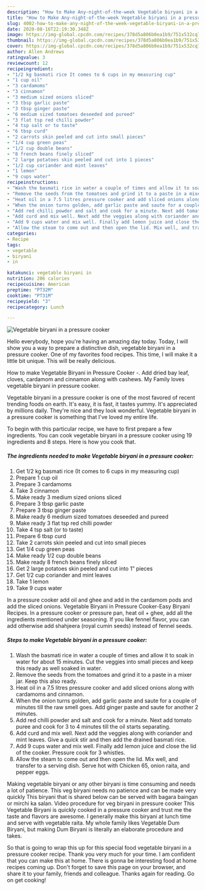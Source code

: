 ```yaml
---
description: "How to Make Any-night-of-the-week Vegetable biryani in a pressure cooker"
title: "How to Make Any-night-of-the-week Vegetable biryani in a pressure cooker"
slug: 4002-how-to-make-any-night-of-the-week-vegetable-biryani-in-a-pressure-cooker
date: 2020-08-16T22:19:30.348Z
image: https://img-global.cpcdn.com/recipes/378d5a806b0ea1b9/751x532cq70/vegetable-biryani-in-a-pressure-cooker-recipe-main-photo.jpg
thumbnail: https://img-global.cpcdn.com/recipes/378d5a806b0ea1b9/751x532cq70/vegetable-biryani-in-a-pressure-cooker-recipe-main-photo.jpg
cover: https://img-global.cpcdn.com/recipes/378d5a806b0ea1b9/751x532cq70/vegetable-biryani-in-a-pressure-cooker-recipe-main-photo.jpg
author: Allen Andrews
ratingvalue: 3
reviewcount: 12
recipeingredient:
- "1/2 kg basmati rice It comes to 6 cups in my measuring cup"
- "1 cup oil"
- "3 cardamoms"
- "3 cinnamon"
- "3 medium sized onions sliced"
- "3 tbsp garlic paste"
- "3 tbsp ginger paste"
- "6 medium sized tomatoes deseeded and pureed"
- "3 flat tsp red chilli powder"
- "4 tsp salt or to taste"
- "6 tbsp curd"
- "2 carrots skin peeled and cut into small pieces"
- "1/4 cup green peas"
- "1/2 cup double beans"
- "8 french beans finely sliced"
- "2 large potatoes skin peeled and cut into 1 pieces"
- "1/2 cup coriander and mint leaves"
- "1 lemon"
- "9 cups water"
recipeinstructions:
- "Wash the basmati rice in water a couple of times and allow it to soak in water for about 15 minutes. Cut the veggies into small pieces and keep this ready as well soaked in water."
- "Remove the seeds from the tomatoes and grind it to a paste in a mixer jar. Keep this also ready."
- "Heat oil in a 7.5 litres pressure cooker and add sliced onions along with cardamoms and cinnamon."
- "When the onion turns golden, add garlic paste and saute for a couple of minutes till the raw smell goes. Add ginger paste and saute for another 2 minutes."
- "Add red chilli powder and salt and cook for a minute. Next add tomato puree and cook for 3 to 4 minutes till the oil starts separating."
- "Add curd and mix well. Next add the veggies along with coriander and mint leaves. Give a quick stir and then add the drained basmati rice."
- "Add 9 cups water and mix well. Finally add lemon juice and close the lid of the cooker. Pressure cook for 3 whistles."
- "Allow the steam to come out and then open the lid. Mix well, and transfer to a serving dish. Serve hot with Chicken 65, onion raita, and pepper eggs."
categories:
- Recipe
tags:
- vegetable
- biryani
- in

katakunci: vegetable biryani in 
nutrition: 206 calories
recipecuisine: American
preptime: "PT32M"
cooktime: "PT31M"
recipeyield: "3"
recipecategory: Lunch

---
```



![Vegetable biryani in a pressure cooker](https://img-global.cpcdn.com/recipes/378d5a806b0ea1b9/751x532cq70/vegetable-biryani-in-a-pressure-cooker-recipe-main-photo.jpg)

Hello everybody, hope you're having an amazing day today. Today, I will show you a way to prepare a distinctive dish, vegetable biryani in a pressure cooker. One of my favorites food recipes. This time, I will make it a little bit unique. This will be really delicious.

How to make Vegetable Biryani in Pressure Cooker -. Add dried bay leaf, cloves, cardamom and cinnamon along with cashews. My Family loves vegetable biryani in pressure cooker.

Vegetable biryani in a pressure cooker is one of the most favored of recent trending foods on earth. It's easy, it is fast, it tastes yummy. It's appreciated by millions daily. They're nice and they look wonderful. Vegetable biryani in a pressure cooker is something that I've loved my entire life.


To begin with this particular recipe, we have to first prepare a few ingredients. You can cook vegetable biryani in a pressure cooker using 19 ingredients and 8 steps. Here is how you cook that.

<!--inarticleads1-->

##### The ingredients needed to make Vegetable biryani in a pressure cooker:

1. Get 1/2 kg basmati rice (It comes to 6 cups in my measuring cup)
1. Prepare 1 cup oil
1. Prepare 3 cardamoms
1. Take 3 cinnamon
1. Make ready 3 medium sized onions sliced
1. Prepare 3 tbsp garlic paste
1. Prepare 3 tbsp ginger paste
1. Make ready 6 medium sized tomatoes deseeded and pureed
1. Make ready 3 flat tsp red chilli powder
1. Take 4 tsp salt (or to taste)
1. Prepare 6 tbsp curd
1. Take 2 carrots skin peeled and cut into small pieces
1. Get 1/4 cup green peas
1. Make ready 1/2 cup double beans
1. Make ready 8 french beans finely sliced
1. Get 2 large potatoes skin peeled and cut into 1” pieces
1. Get 1/2 cup coriander and mint leaves
1. Take 1 lemon
1. Take 9 cups water


In a pressure cooker add oil and ghee and add in the cardamom pods and add the sliced onions. Vegetable Biryani in Pressure Cooker-Easy Biryani Recipes. In a pressure cooker or pressure pan, heat oil + ghee, add all the ingredients mentioned under seasoning. If you like fennel flavor, you can add otherwise add shahjeera (royal cumin seeds) instead of fennel seeds. 

<!--inarticleads2-->

##### Steps to make Vegetable biryani in a pressure cooker:

1. Wash the basmati rice in water a couple of times and allow it to soak in water for about 15 minutes. Cut the veggies into small pieces and keep this ready as well soaked in water.
1. Remove the seeds from the tomatoes and grind it to a paste in a mixer jar. Keep this also ready.
1. Heat oil in a 7.5 litres pressure cooker and add sliced onions along with cardamoms and cinnamon.
1. When the onion turns golden, add garlic paste and saute for a couple of minutes till the raw smell goes. Add ginger paste and saute for another 2 minutes.
1. Add red chilli powder and salt and cook for a minute. Next add tomato puree and cook for 3 to 4 minutes till the oil starts separating.
1. Add curd and mix well. Next add the veggies along with coriander and mint leaves. Give a quick stir and then add the drained basmati rice.
1. Add 9 cups water and mix well. Finally add lemon juice and close the lid of the cooker. Pressure cook for 3 whistles.
1. Allow the steam to come out and then open the lid. Mix well, and transfer to a serving dish. Serve hot with Chicken 65, onion raita, and pepper eggs.


Making vegetable biryani or any other biryani is time consuming and needs a lot of patience. This veg biryani needs no patience and can be made very quickly This biryani that is shared below can be served with bagara baingan or mirchi ka salan. Video procedure for veg biryani in pressure cooker This Vegetable Biryani is quickly cooked in a pressure cooker and trust me the taste and flavors are awesome. I generally make this biryani at lunch time and serve with vegetable raita. My whole family likes Vegetable Dum Biryani, but making Dum Biryani is literally an elaborate procedure and takes. 

So that is going to wrap this up for this special food vegetable biryani in a pressure cooker recipe. Thank you very much for your time. I am confident that you can make this at home. There is gonna be interesting food at home recipes coming up. Don't forget to save this page on your browser, and share it to your family, friends and colleague. Thanks again for reading. Go on get cooking!
